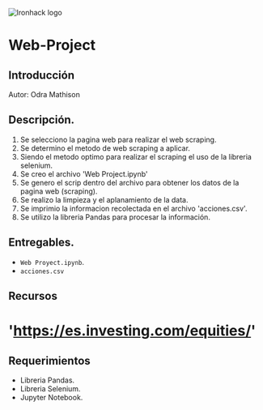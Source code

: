 ![Ironhack logo](https://i.imgur.com/1QgrNNw.png)

# Web-Project

## Introducción

Autor: Odra Mathison

## Descripción.

1. Se selecciono la pagina web para realizar el web scraping.
2. Se determino el metodo de web scraping a aplicar.
3. Siendo el metodo optimo para realizar el scraping el uso de la libreria selenium. 
4. Se creo el archivo 'Web Project.ipynb'
5. Se genero el scrip dentro del archivo para obtener los datos de la pagina web (scraping).
6. Se realizo la limpieza y el aplanamiento de la data.
7. Se imprimio la informacion recolectada en el archivo 'acciones.csv'.
8. Se utilizo la libreria Pandas para procesar la información.



## Entregables.

- `Web Proyect.ipynb`.
- `acciones.csv`



## Recursos


# 'https://es.investing.com/equities/'



## Requerimientos

* Libreria Pandas.
* Libreria Selenium.
* Jupyter Notebook.
